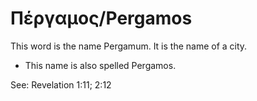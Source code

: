 # Πέργαμος/Pergamos
This word is the name Pergamum. It is the name of a city.

* This name is also spelled Pergamos.

See: Revelation 1:11; 2:12

